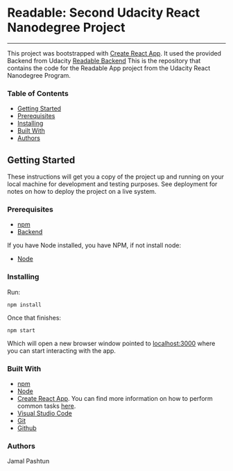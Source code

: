 # Readable: Second Udacity React Nanodegree Project
---

This project was bootstrapped with [Create React App](https://github.com/facebookincubator/create-react-app).
It used the provided Backend from Udacity [Readable Backend](https://github.com/udacity/reactnd-project-readable-starter)
This is the repository that contains the code for the Readable App project from the Udacity React Nanodegree Program.

### Table of Contents
* [Getting Started](#getting-started)
* [Prerequisites](#prerequisites)
* [Installing](#installing)
* [Built With](#built-with)
* [Authors](#authors)


## Getting Started
These instructions will get you a copy of the project up and running on your local machine for development and testing purposes. See deployment for notes on how to deploy the project on a live system.

### Prerequisites
* [npm](https://www.npmjs.com/)
* [Backend](https://github.com/udacity/reactnd-project-readable-starter)

If you have Node installed, you have NPM, if not install node:

* [Node](https://nodejs.org/en/)

### Installing
Run:
```
npm install
```
Once that finishes:
```
npm start
```
Which will open a new browser window pointed to [localhost:3000](http://localhost:3000/) where you can start interacting with the app.


### Built With
* [npm](https://www.npmjs.com/)
* [Node](https://nodejs.org/en/)
* [Create React App](https://github.com/facebookincubator/create-react-app). You can find more information on how to perform common tasks [here](https://github.com/facebookincubator/create-react-app/blob/master/packages/react-scripts/template/README.md).
* [Visual Studio Code](https://code.visualstudio.com/)
* [Git](https://git-scm.com/)
* [Github](https://github.com/)

### Authors
Jamal Pashtun


